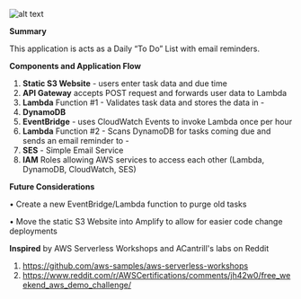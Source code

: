 ![alt text](https://i.imgur.com/WYfn9ly.png)

<b>Summary</b>

This application is acts as a Daily “To Do” List with email reminders. 


<b>Components and Application Flow</b>
1.	<b>Static S3 Website</b> - users enter task data and due time
2.	<b>API Gateway</b> accepts POST request and forwards user data to Lambda
3.	<b>Lambda</b> Function #1 - Validates task data and stores the data in - 
4.	<b>DynamoDB</b> 
5.	<b>EventBridge</b> - uses CloudWatch Events to invoke Lambda once per hour
6.	<b>Lambda</b> Function #2 - Scans DynamoDB for tasks coming due and sends an email reminder to - 
7.	<b>SES</b> - Simple Email Service
8.	<b>IAM</b> Roles allowing AWS services to access each other (Lambda, DynamoDB, CloudWatch, SES)


<b>Future Considerations</b>

•	Create a new EventBridge/Lambda function to purge old tasks

•	Move the static S3 Website into Amplify to allow for easier code change deployments

<b>Inspired</b> by AWS Serverless Workshops and ACantrill's labs on Reddit

1. https://github.com/aws-samples/aws-serverless-workshops
2. https://www.reddit.com/r/AWSCertifications/comments/jh42w0/free_weekend_aws_demo_challenge/

